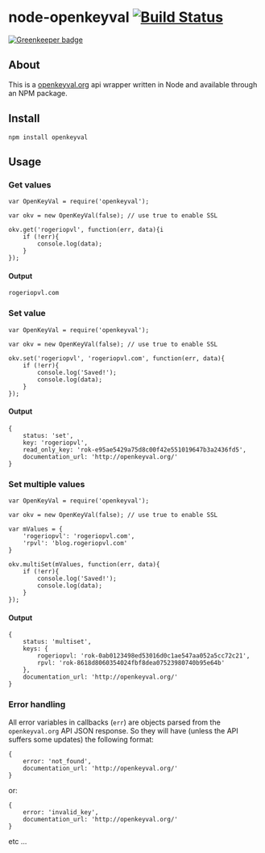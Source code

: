 # node-openkeyval [![Build Status](https://travis-ci.org/rogeriopvl/node-openkeyval.png)](https://travis-ci.org/rogeriopvl/node-openkeyval)

[![Greenkeeper badge](https://badges.greenkeeper.io/rogeriopvl/node-openkeyval.svg)](https://greenkeeper.io/)

## About

This is a [openkeyval.org][0] api wrapper written in Node and available through an NPM package.

## Install

    npm install openkeyval

## Usage

### Get values

    var OpenKeyVal = require('openkeyval');

    var okv = new OpenKeyVal(false); // use true to enable SSL

    okv.get('rogeriopvl', function(err, data){i
        if (!err){
            console.log(data);
        }
    });

#### Output

    rogeriopvl.com

### Set value

    var OpenKeyVal = require('openkeyval');

    var okv = new OpenKeyVal(false); // use true to enable SSL

    okv.set('rogeriopvl', 'rogeriopvl.com', function(err, data){
        if (!err){
            console.log('Saved!');
            console.log(data);
        }
    });

#### Output

    {
        status: 'set',
        key: 'rogeriopvl',
        read_only_key: 'rok-e95ae5429a75d8c00f42e551019647b3a2436fd5',
        documentation_url: 'http://openkeyval.org/'
    }

### Set multiple values

    var OpenKeyVal = require('openkeyval');

    var okv = new OpenKeyVal(false); // use true to enable SSL

    var mValues = {
        'rogeriopvl': 'rogeriopvl.com',
        'rpvl': 'blog.rogeriopvl.com'
    }

    okv.multiSet(mValues, function(err, data){
        if (!err){
            console.log('Saved!');
            console.log(data);
        }
    });

#### Output

    {
        status: 'multiset',
        keys: {
            rogeriopvl: 'rok-0ab0123498ed53016d0c1ae547aa052a5cc72c21',
            rpvl: 'rok-8618d8060354024fbf8dea07523980740b95e64b'
        },
        documentation_url: 'http://openkeyval.org/'
    }

### Error handling

All error variables in callbacks (`err`) are objects parsed from the `openkeyval.org` API JSON response. So they will have (unless the API suffers some updates) the following format:

    {
        error: 'not_found',
        documentation_url: 'http://openkeyval.org/'
    }

or:

    {
        error: 'invalid_key',
        documentation_url: 'http://openkeyval.org/'
    }

etc ...


[0]: http://openkeyval.org
